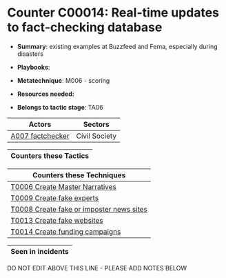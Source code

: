 # Counter C00014: Real-time updates to fact-checking database

* **Summary**: existing examples at Buzzfeed and Fema, especially during disasters

* **Playbooks**: 

* **Metatechnique**: M006 - scoring

* **Resources needed:** 

* **Belongs to tactic stage**: TA06


| Actors | Sectors |
| ------ | ------- |
| [A007 factchecker](../actors/A007.md) | Civil Society |



| Counters these Tactics |
| ---------------------- |



| Counters these Techniques |
| ------------------------- |
| [T0006 Create Master Narratives](../techniques/T0006.md) |
| [T0009 Create fake experts](../techniques/T0009.md) |
| [T0008 Create fake or imposter news sites](../techniques/T0008.md) |
| [T0013 Create fake websites](../techniques/T0013.md) |
| [T0014 Create funding campaigns](../techniques/T0014.md) |



| Seen in incidents |
| ----------------- |


DO NOT EDIT ABOVE THIS LINE - PLEASE ADD NOTES BELOW